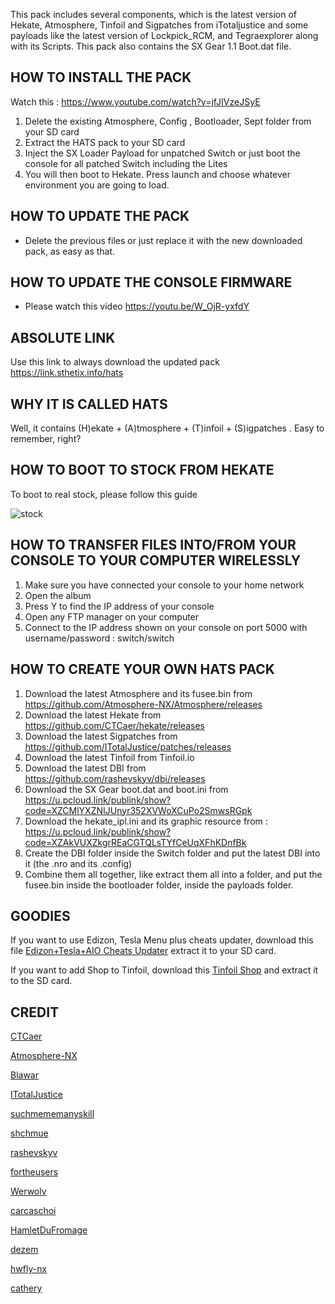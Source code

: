 This pack includes several components, which is the latest version of Hekate, Atmosphere, Tinfoil and Sigpatches from iTotaljustice and some payloads like the latest version of Lockpick_RCM, and Tegraexplorer along with its Scripts. This pack also contains the SX Gear 1.1 Boot.dat file. 

## HOW TO INSTALL THE PACK

Watch this : https://www.youtube.com/watch?v=jfJIVzeJSyE

1. Delete the existing Atmosphere, Config , Bootloader, Sept folder from your SD card
2. Extract the HATS pack to your SD card
3. Inject the SX Loader Payload for unpatched Switch or just boot the console for all patched Switch including the Lites
4. You will then boot to Hekate. Press launch and choose whatever environment you are going to load.



## HOW TO UPDATE THE PACK

- Delete the previous files or just replace it with the new downloaded pack, as easy as that.

## HOW TO UPDATE THE CONSOLE FIRMWARE
- Please watch this video https://youtu.be/W_OjR-yxfdY



## ABSOLUTE LINK

Use this link to always download the updated pack
https://link.sthetix.info/hats


## WHY IT IS CALLED HATS

Well, it contains (H)ekate + (A)tmosphere + (T)infoil + (S)igpatches . Easy to remember, right?


## HOW TO BOOT TO STOCK FROM HEKATE

To boot to real stock, please follow this guide

![stock](https://github.com/sthetix/HATS/blob/main/stock.png)

## HOW TO TRANSFER FILES INTO/FROM YOUR CONSOLE TO YOUR COMPUTER WIRELESSLY

1. Make sure you have connected your console to your home network
2. Open the album
3. Press Y  to find the IP address of your console
4. Open any FTP manager on your computer
5. Connect to the IP address shown on your console on port 5000 with username/password : switch/switch


## HOW TO CREATE YOUR OWN HATS PACK

1. Download the latest Atmosphere and its fusee.bin from https://github.com/Atmosphere-NX/Atmosphere/releases
2. Download the latest Hekate from https://github.com/CTCaer/hekate/releases
3. Download the latest Sigpatches from https://github.com/ITotalJustice/patches/releases
4. Download the latest Tinfoil from Tinfoil.io
5. Download the latest DBI from https://github.com/rashevskyv/dbi/releases
6. Download the SX Gear boot.dat and boot.ini from https://u.pcloud.link/publink/show?code=XZCMlYXZNIJUnyr352XVWoXCuPo2SmwsRGpk
7. Download the hekate_ipl.ini and its graphic resource from : https://u.pcloud.link/publink/show?code=XZAkVUXZkgrREaCGTQLsTYfCeUqXFhKDnfBk
8. Create the DBI folder inside the Switch folder and put the latest DBI into it (the .nro and its .config)
9. Combine them all together, like extract them all into a folder, and put the fusee.bin inside the bootloader folder, inside the payloads folder.

## GOODIES

If you want to use Edizon, Tesla Menu plus cheats updater, download this file [Edizon+Tesla+AIO Cheats Updater](https://github.com/sthetix/HATS/blob/main/Tesla%2BEdizon%2Bcheats%20updater.zip)  extract it to your SD card.

If you want to add Shop to Tinfoil, download this [Tinfoil Shop](https://github.com/sthetix/HATS/blob/main/tinfoil%2Bshop.zip) and extract it to the SD card.




## CREDIT

[CTCaer](https://github.com/CTCaer)

[Atmosphere-NX](https://github.com/Atmosphere-NX)

[Blawar](https://github.com/blawar)

[ITotalJustice](https://github.com/ITotalJustice)

[suchmememanyskill](https://github.com/suchmememanyskill)

[shchmue](https://github.com/shchmue)

[rashevskyv](https://github.com/rashevskyv)

[fortheusers](https://github.com/fortheusers)

[Werwolv](https://github.com/WerWolv)

[carcaschoi](https://github.com/carcaschoi)

[HamletDuFromage](https://github.com/HamletDuFromage)

[dezem](https://github.com/dezem)

[hwfly-nx](https://github.com/hwfly-nx)

[cathery](https://github.com/cathery)



